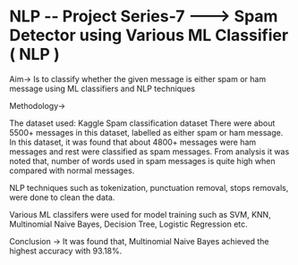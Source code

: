 # NLP -- Project Series-7 ---> Spam Detector using Various ML Classifier ( NLP )

Aim-> Is to classify whether the given message is either spam or ham message using ML classifiers and NLP techniques

Methodology->

The dataset used: Kaggle Spam classification dataset
There were about 5500+ messages in this dataset, labelled as either spam or ham message. In this dataset, it was found that about 4800+ messages were ham messages and rest were classified as spam messages. From analysis it was noted that, number of words used in spam messages is quite high when compared with normal messages.

NLP techniques such as tokenization, punctuation removal, stops removals, were done to clean the data.

Various ML classifers were used for model training such as SVM, KNN, Multinomial Naive Bayes, Decision Tree, Logistic Regression etc.

Conclusion -> It was found that, Multinomial Naive Bayes achieved the highest accuracy with 93.18%.

